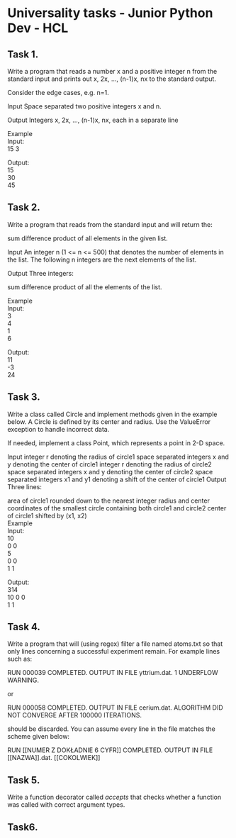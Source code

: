 # Universality tasks - Junior Python Dev - HCL
## Task 1.
Write a program that reads a number x and a positive integer n from the standard input and prints out x, 2x, ..., (n-1)x, nx to the standard output.

Consider the edge cases, e.g. n=1.

Input
Space separated two positive integers x and n.

Output
Integers x, 2x, ..., (n-1)x, nx, each in a separate line

Example\
Input:\
15 3

Output:\
15\
30\
45

## Task 2.
Write a program that reads from the standard input and will return the:

sum
difference
product
of all elements in the given list.

Input
An integer n (1 <= n <= 500) that denotes the number of elements in the list. The following n integers are the next elements of the list.

Output
Three integers:

sum
difference
product
of all the elements of the list.

Example\
Input:\
3\
4\
1\
6

Output:\
11\
-3\
24

## Task 3.
Write a class called Circle and implement methods given in the example below. A Circle is defined by its center and radius. Use the ValueError exception to handle incorrect data.

If needed, implement a class Point, which represents a point in 2-D space.

Input
integer r denoting the radius of circle1
space separated integers x and y denoting the center of circle1
integer r denoting the radius of circle2
space separated integers x and y denoting the center of circle2
space separated integers x1 and y1 denoting a shift of the center of circle1
Output
Three lines:

area of circle1 rounded down to the nearest integer
radius and center coordinates of the smallest circle containing both circle1 and circle2
center of circle1 shifted by (x1, x2)\
Example\
Input:\
10\
0 0\
5\
0 0\
1 1

Output:\
314\
10 0 0\
1 1

## Task 4.
Write a program that will (using regex) filter a file named atoms.txt so that only lines concerning a successful experiment remain. For example lines such as:

RUN 000039 COMPLETED. OUTPUT IN FILE yttrium.dat. 1 UNDERFLOW WARNING.

or

RUN 000058 COMPLETED. OUTPUT IN FILE cerium.dat. ALGORITHM DID NOT CONVERGE AFTER 100000 ITERATIONS.

should be discarded. You can assume every line in the file matches the scheme given below:

RUN [[NUMER Z DOKŁADNIE 6 CYFR]] COMPLETED. OUTPUT IN FILE [[NAZWA]].dat. [[COKOLWIEK]]

## Task 5.
Write a function decorator called *accepts* that checks whether a function was called with correct argument types.

## Task6.
